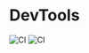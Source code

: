 # DevTools
![CI](https://github.com/99002588/DevTools/workflows/CI/badge.svg)
![CI](https://github.com/99002588/DevTools/workflows/CI/badge.svg)
